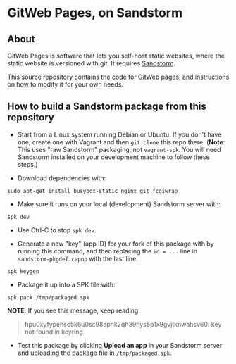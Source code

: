 # GitWeb Pages, on Sandstorm

## About

GitWeb Pages is software that lets you self-host static websites,
where the static website is versioned with git. It requires
[Sandstorm](https://sandstorm.io/).

This source repository contains the code for GitWeb pages, and
instructions on how to modify it for your own needs.

## How to build a Sandstorm package from this repository

* Start from a Linux system running Debian or Ubuntu. If you don't
  have one, create one with Vagrant and then `git clone` this repo
  there. (**Note**: This uses "raw Sandstorm" packaging, not
  `vagrant-spk`. You will need Sandstorm installed on your development
  machine to follow these steps.)

* Download dependencies with:

```
sudo apt-get install busybox-static nginx git fcgiwrap
```

* Make sure it runs on your local (development) Sandstorm server with:

```
spk dev
```

* Use Ctrl-C to stop `spk dev`.

* Generate a new "key" (app ID) for your fork of this package with
  by running this command, and then replacing the `id = ...` line in
  `sandstorm-pkgdef.capnp` with the last line.

```
spk keygen
```


* Package it up into a SPK file with:

```
spk pack /tmp/packaged.spk
```

**NOTE**: If you see this message, keep reading.

> hpu0xyfypehsc5k6u0sc98apnk2qh39nys5p1x9gvjtknwahsv60: key not found in keyring

* Test this package by clicking **Upload an app** in your Sandstorm
  server and uploading the package file in `/tmp/packaged.spk`.
